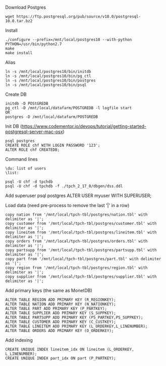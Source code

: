 Download Postgres

    wget https://ftp.postgresql.org/pub/source/v10.0/postgresql-10.0.tar.bz2

Install

    ./configure --prefix=/mnt/local/postgres10 --with-python PYTHON=/usr/bin/python2.7
    make
    make install

Alias

    ln -s /mnt/local/postgres10/bin/initdb
    ln -s /mnt/local/postgres10/bin/pg_ctl
    ln -s /mnt/local/postgres10/bin/postgres
    ln -s /mnt/local/postgres10/bin/psql

Create DB

    initdb -D POStGREDB
    pg_ctl -D /mnt/local/datafarm/POSTGREDB -l logfile start
    OR
    postgres -D /mnt/local/datafarm/POSTGREDB

Init DB (https://www.codementor.io/devops/tutorial/getting-started-postgresql-server-mac-osx)

    psql postgres
    CREATE ROLE chf WITH LOGIN PASSWORD '123';
    ALTER ROLE chf CREATEDB;

Command lines

    \du: list of users
    \list:

    psql -U chf -d tpchdb
    psql -U chf -d tpchdb -f ./tpch_2_17_0/dbgen/dss.ddl

Add superuser
    psql postgres
    ALTER USER myuser WITH SUPERUSER;

Load data (need pre-process to remove the last '|' in a row)

    copy nation from '/mnt/local/tpch-tbl/postgres/nation.tbl' with delimiter as '|';
    copy customer from '/mnt/local/tpch-tbl/postgres/customer.tbl' with delimiter as '|';
    copy lineitem from '/mnt/local/tpch-tbl/postgres/lineitem.tbl' with delimiter as '|';
    copy orders from '/mnt/local/tpch-tbl/postgres/orders.tbl' with delimiter as '|';
    copy partsupp from '/mnt/local/tpch-tbl/postgres/partsupp.tbl' with delimiter as '|';
    copy part from '/mnt/local/tpch-tbl/postgres/part.tbl' with delimiter as '|';
    copy region from '/mnt/local/tpch-tbl/postgres/region.tbl' with delimiter as '|';
    copy supplier from '/mnt/local/tpch-tbl/postgres/supplier.tbl' with delimiter as '|';

Add primary keys (the same as MonetDB)

    ALTER TABLE REGION ADD PRIMARY KEY (R_REGIONKEY);
    ALTER TABLE NATION ADD PRIMARY KEY (N_NATIONKEY);
    ALTER TABLE PART ADD PRIMARY KEY (P_PARTKEY);
    ALTER TABLE SUPPLIER ADD PRIMARY KEY (S_SUPPKEY);
    ALTER TABLE PARTSUPP ADD PRIMARY KEY (PS_PARTKEY,PS_SUPPKEY);
    ALTER TABLE CUSTOMER ADD PRIMARY KEY (C_CUSTKEY);
    ALTER TABLE LINEITEM ADD PRIMARY KEY (L_ORDERKEY,L_LINENUMBER);
    ALTER TABLE ORDERS ADD PRIMARY KEY (O_ORDERKEY);

Add indexing

    CREATE UNIQUE INDEX lineitem_idx ON lineitem (L_ORDERKEY, L_LINENUMBER);
    CREATE UNIQUE INDEX part_idx ON part (P_PARTKEY);

